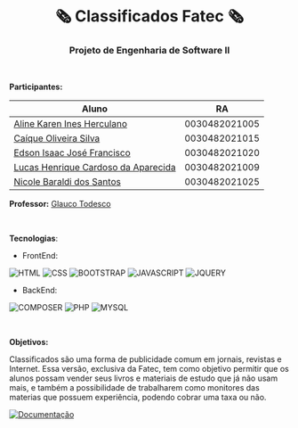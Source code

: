 <p align="center">
    <h1 align="center">🗞 Classificados Fatec 🗞</h1>
    <h3 align="center">Projeto de Engenharia de Software II</h3>
</p>

<br>

**Participantes:**

| Aluno                                                                                         | RA            |
| --------------------------------------------------------------------------------------------- | ------------- |
| [Aline Karen Ines Herculano](https://github.com/AlineKaren)                                   | 0030482021005 |
| [Caíque Oliveira Silva](https://github.com/CaiqueOS)                                          | 0030482021015 |
| [Edson Isaac José Francisco](https://github.com/Edssaac)                                      | 0030482021020 |
| [Lucas Henrique Cardoso da Aparecida](https://github.com/lucas-henrique-cardoso-aparecida)    | 0030482021009 |
| [Nicole Baraldi dos Santos](https://github.com/NicoleBaraldi)                                 | 0030482021025 |

**Professor:** [Glauco Todesco](https://github.com/glaucotodesco)

<br>

**Tecnologias**:

- FrontEnd:

![HTML](https://img.shields.io/badge/HTML5-E34F26?style=for-the-badge&logo=html5&logoColor=white)
![CSS](https://img.shields.io/badge/CSS3-1572B6?style=for-the-badge&logo=css3&logoColor=white)
![BOOTSTRAP](https://img.shields.io/badge/Bootstrap-563D7C?style=for-the-badge&logo=bootstrap&logoColor=white)
![JAVASCRIPT](https://img.shields.io/badge/JavaScript-323330?style=for-the-badge&logo=javascript&logoColor=F7DF1E)
![JQUERY](https://img.shields.io/badge/jQuery-0769AD?style=for-the-badge&logo=jquery&logoColor=white)

- BackEnd:

![COMPOSER](https://img.shields.io/badge/Composer-885630?style=for-the-badge&logo=Composer&logoColor=white)
![PHP](https://img.shields.io/badge/PHP-777BB4?style=for-the-badge&logo=php&logoColor=white)
![MYSQL](https://img.shields.io/badge/MySQL-005C84?style=for-the-badge&logo=mysql&logoColor=white)

<br>

**Objetivos:**

Classificados são uma forma de publicidade comum em jornais, revistas e Internet. Essa versão, exclusiva da Fatec, tem como objetivo 
permitir que os alunos possam vender seus livros e materiais de estudo que já não usam mais, e também a possibilidade de trabalharem 
como monitores das materias que possuem experiência, podendo cobrar uma taxa ou não.

[![Documentação](https://img.shields.io/badge/Documentação-000000?style=for-the-badge&logo=markdown&logoColor=white)](https://github.com/Edssaac/ProjetoESII/blob/main/Tarefa%2003%20-%20Tema%20do%20Projeto/Classificados.md)
